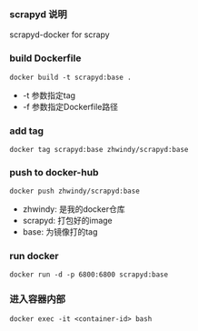 ### scrapyd 说明
scrapyd-docker for scrapy

### build Dockerfile
```
docker build -t scrapyd:base .
```
- -t 参数指定tag
- -f 参数指定Dockerfile路径

### add tag
```
docker tag scrapyd:base zhwindy/scrapyd:base
```

### push to docker-hub
```
docker push zhwindy/scrapyd:base
```
- zhwindy: 是我的docker仓库
- scrapyd: 打包好的image
- base: 为镜像打的tag

### run docker
```
docker run -d -p 6800:6800 scrapyd:base
```

### 进入容器内部
```
docker exec -it <container-id> bash
```
